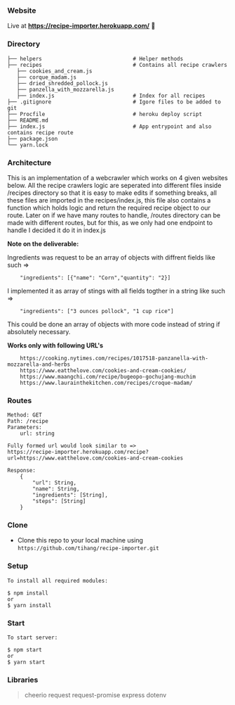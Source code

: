 ### Website

Live at **https://recipe-importer.herokuapp.com/** 🔨

### Directory

    ├── helpers                             # Helper methods
    ├── recipes                             # Contains all recipe crawlers
       ├── cookies_and_cream.js
       ├── corque_madam.js
       ├── dried_shredded_pollock.js
       ├── panzella_with_mozzarella.js
       ├── index.js                         # Index for all recipes
    ├── .gitignore                          # Igore files to be added to git
    ├── Procfile                            # heroku deploy script
    ├── README.md
    ├── index.js                            # App entrypoint and also contains recipe route
    ├── package.json
    └── yarn.lock

### Architecture

This is an implementation of a webcrawler which works on 4 given websites below. All the recipe crawlers logic are seperated into different files inside /recipes directory so that it is easy to make edits if something breaks, all these files are imported in the recipes/index.js, this file also contains a function which holds logic and return the required recipe object to our route. Later on if we have many routes to handle, /routes directory can be made with different routes, but for this, as we only had one endpoint to handle I decided it do it in index.js

**Note on the deliverable:**

Ingredients was request to be an array of objects with diffrent fields like such =>

```shell
    "ingredients": [{"name": "Corn","quantity": "2}]
```

I implemented it as array of stings with all fields togther in a string like such =>

```shell
    "ingredients": ["3 ounces pollock", "1 cup rice"]
```

This could be done an array of objects with more code instead of string if absolutely necessary.

**Works only with following URL's**

```shell
    https://cooking.nytimes.com/recipes/1017518-panzanella-with-mozzarella-and-herbs
    https://www.eatthelove.com/cookies-and-cream-cookies/
    https://www.maangchi.com/recipe/bugeopo-gochujang-muchim
    https://www.laurainthekitchen.com/recipes/croque-madam/
```

### Routes

```shell
Method: GET
Path: /recipe
Parameters:
    url: string

Fully formed url would look similar to =>
https://recipe-importer.herokuapp.com/recipe?url=https://www.eatthelove.com/cookies-and-cream-cookies

Response:
    {
        "url": String,
        "name": String,
        "ingredients": [String],
        "steps": [String]
    }
```

### Clone

- Clone this repo to your local machine using `https://github.com/tihang/recipe-importer.git`

### Setup

```shell
To install all required modules:

$ npm install
or
$ yarn install
```

### Start

```shell
To start server:

$ npm start
or
$ yarn start
```

### Libraries

> cheerio
> request
> request-promise
> express
> dotenv
